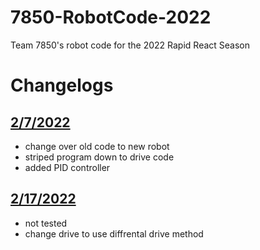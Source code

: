 # 7850-RobotCode-2022
Team 7850's robot code for the 2022 Rapid React Season

# Changelogs

## [2/7/2022](https://github.com/frcteam7850/FRC-Team-7850-RobotCode-2022/tree/main/Main%20Robot%20Code%202.7.2022)
- change over old code to new robot
- striped program down to drive code
- added PID controller

## [2/17/2022](https://github.com/frcteam7850/FRC-Team-7850-RobotCode-2022/tree/main/Main%20Robot%20Code%202.17.2022)
- not tested
- change drive to use diffrental drive method
